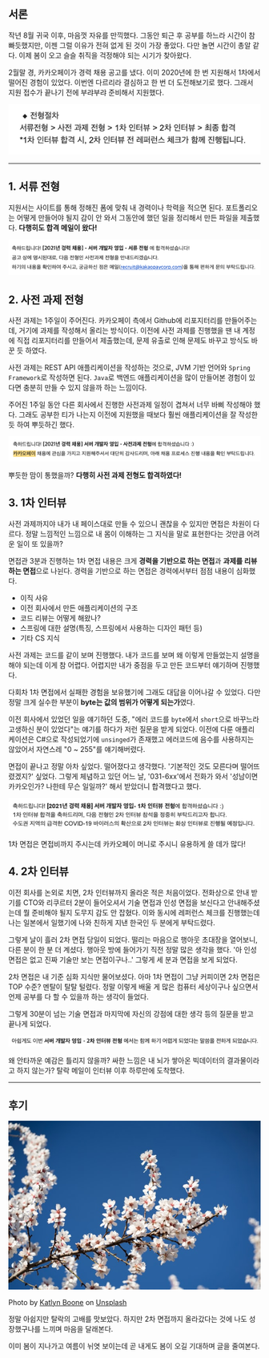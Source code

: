 ## 서론

작년 8월 귀국 이후, 마음껏 자유를 만끽했다. 그동안 퇴근 후 공부를 하느라 시간이 참 빠듯했지만, 이젠 그럴 이유가 전혀 없게 된 것이 가장 좋았다. 다만 놀면 시간이 총알 같다. 이제 봄이 오고 슬슬 취직을 걱정해야 되는 시기가 찾아왔다.

2월말 경, 카카오페이가 경력 채용 공고를 냈다. 이미 2020년에 한 번 지원해서 1차에서 떨어진 경험이 있었다. 이번엔 다르리라 결심하고 한 번 더 도전해보기로 했다. 그래서 지원 접수가 끝나기 전에 부랴부랴 준비해서 지원했다.

![카카오페이 서버 직군 전형](./images/kakaopay-2021/01.png)


-----

## 1. 서류 전형

지원서는 사이트를 통해 정해진 폼에 맞춰 내 경력이나 학력을 적으면 된다. 포트폴리오는 어떻게 만들어야 될지 감이 안 와서 그동안에 했던 일을 정리해서 만든 파일을 제출했다. **다행히도 합격 메일이 왔다!**

![서류 전형 합격](./images/kakaopay-2021/02.png)


## 2. 사전 과제 전형

사전 과제는 1주일이 주어진다. 카카오페이 측에서 Github에 리포지터리를 만들어주는데, 거기에 과제를 작성해서 올리는 방식이다. 이전에 사전 과제를 진행했을 땐 내 계정에 직접 리포지터리를 만들어서 제출했는데, 문제 유출로 인해 문제도 바꾸고 방식도 바꾼 듯 하였다.

사전 과제는 REST API 애플리케이션을 작성하는 것으로, JVM 기반 언어와 `Spring Framework`로 작성하면 된다. `Java`로 백엔드 애플리케이션을 많이 만들어본 경험이 있다면 충분히 만들 수 있지 않을까 하는 느낌이다.

주어진 1주일 동안 다른 회사에서 진행한 사전과제 일정이 겹쳐서 너무 바삐 작성해야 했다. 그래도 공부한 티가 나는지 이전에 지원했을 때보다 훨씬 애플리케이션을 잘 작성한 듯 하여 뿌듯하긴 했다.

![사전 과제 전형 합격](./images/kakaopay-2021/03.png)

뿌듯한 맘이 통했을까? **다행히 사전 과제 전형도 합격하였다!**


## 3. 1차 인터뷰

사전 과제까지야 내가 내 페이스대로 만들 수 있으니 괜찮을 수 있지만 면접은 차원이 다르다. 정말 느낌적인 느낌으로 내 몸이 이해하는 그 지식을 말로 표현한다는 것만큼 어려운 일이 또 있을까? 

면접관 3분과 진행하는 1차 면접 내용은 크게 **경력을 기반으로 하는 면접**과 **과제를 리뷰하는 면접**으로 나뉜다. 경력을 기반으로 하는 면접은 경력에서부터 점점 내용이 심화했다.

- 이직 사유
- 이전 회사에서 만든 애플리케이션의 구조
- 코드 리뷰는 어떻게 해왔나?
- 스프링에 대한 설명(특징, 스프링에서 사용하는 디자인 패턴 등)
- 기타 CS 지식

사전 과제는 코드를 같이 보며 진행했다. 내가 코드를 보며 왜 이렇게 만들었는지 설명을 해야 되는데 이게 참 어렵다. 어렵지만 내가 중점을 두고 만든 코드부터 얘기하며 진행했다.

다회차 1차 면접에서 실패한 경험을 보유했기에 그래도 대답을 이어나갈 수 있었다. 다만 정말 크게 실수한 부분이 **byte는 값의 범위가 어떻게 되는가**였다. 

이전 회사에서 있었던 일을 얘기하던 도중, "에러 코드를 `byte`에서 `short`으로 바꾸느라 고생하신 분이 있었다"는 얘기를 하다가 저런 질문을 받게 되었다. 이전에 다룬 애플리케이션은 C#으로 작성되었기에 `unsinged`가 존재했고 에러코드에 음수를 사용하지는 않았어서 자연스레 "0 ~ 255"를 얘기해버렸다. 

면접이 끝나고 정말 아차 싶었다. 떨어졌다고 생각했다. '기본적인 것도 모른다며 떨어뜨렸겠지?' 싶었다. 그렇게 체념하고 있던 어느 날, '031-6xx'에서 전화가 와서 '성남이면 카카오인가? 나한테 무슨 일일까?' 해서 받았더니 합격했다고 했다.

![1차 인터뷰 합격](./images/kakaopay-2021/04.png)

1차 면접은 면접비까지 주시는데 카카오페이 머니로 주시니 유용하게 쓸 데가 많다!


## 4. 2차 인터뷰

이전 회사를 논외로 치면, 2차 인터뷰까지 올라온 적은 처음이었다. 전화상으로 안내 받기를 CTO와 리쿠르터 2분이 들어오셔서 기술 면접과 인성 면접을 보신다고 안내해주셨는데 뭘 준비해야 될지 도무지 감도 안 잡혔다. 이와 동시에 레퍼런스 체크를 진행했는데 나는 일본에서 일했기에 나와 친하게 지낸 한국인 두 분에게 부탁드렸다.

그렇게 날이 흘러 2차 면접 당일이 되었다. 떨리는 마음으로 행아웃 초대장을 열어보니, 다른 분이 한 분 더 계셨다. 행아웃 방에 들어가기 직전 정말 많은 생각을 했다. '아 인성 면접은 없고 진짜 기술만 보는 면접이구나..' 그렇게 세 분과 면접을 보게 되었다.

2차 면접은 내 기준 심화 지식만 물어보셨다. 아마 1차 면접이 그냥 커피이면 2차 면접은 TOP 수준? 멘탈이 탈탈 털렸다. 정말 이렇게 배울 게 많은 컴퓨터 세상이구나 싶으면서 언제 공부를 다 할 수 있을까 하는 생각이 들었다.

그렇게 30분이 넘는 기술 면접과 마지막에 자신의 강점에 대한 생각 등의 질문을 받고 끝나게 되었다. 

![2차 인터뷰 탈락](./images/kakaopay-2021/05.png)

왜 안타까운 예감은 틀리지 않을까? 싸한 느낌은 내 뇌가 쌓아온 빅데이터의 결과물이라고 하지 않는가? 탈락 메일이 인터뷰 이후 하루만에 도착했다.

-----

## 후기

![Photo by Katlyn Boone on Unsplash](./images/kakaopay-2021/06.jpg)

Photo by <a href="https://unsplash.com/@katlynboone?utm_source=unsplash&utm_medium=referral&utm_content=creditCopyText">Katlyn Boone</a> on <a href="https://unsplash.com/s/photos/spring-blossoms?utm_source=unsplash&utm_medium=referral&utm_content=creditCopyText">Unsplash</a>

정말 아쉽지만 탈락의 고배를 맛보았다. 하지만 2차 면접까지 올라갔다는 것에 나도 성장했구나를 느끼며 마음을 달래본다.

이미 봄이 지나가고 여름이 뉘엿 보이는데 곧 내게도 봄이 오길 기대하며 글을 줄여본다.
